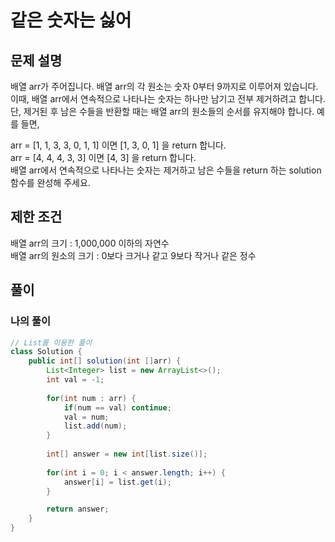 # 같은 숫자는 싫어
## 문제 설명
배열 arr가 주어집니다. 배열 arr의 각 원소는 숫자 0부터 9까지로 이루어져 있습니다.  
이때, 배열 arr에서 연속적으로 나타나는 숫자는 하나만 남기고 전부 제거하려고 합니다.  
단, 제거된 후 남은 수들을 반환할 때는 배열 arr의 원소들의 순서를 유지해야 합니다. 예를 들면,  

arr = [1, 1, 3, 3, 0, 1, 1] 이면 [1, 3, 0, 1] 을 return 합니다.  
arr = [4, 4, 4, 3, 3] 이면 [4, 3] 을 return 합니다.  
배열 arr에서 연속적으로 나타나는 숫자는 제거하고 남은 수들을 return 하는 solution 함수를 완성해 주세요.  

## 제한 조건
배열 arr의 크기 : 1,000,000 이하의 자연수  
배열 arr의 원소의 크기 : 0보다 크거나 같고 9보다 작거나 같은 정수

## 풀이
### 나의 풀이
```java
// List를 이용한 풀이
class Solution {
    public int[] solution(int []arr) {
        List<Integer> list = new ArrayList<>();
        int val = -1;
        
        for(int num : arr) {
            if(num == val) continue;
            val = num;
            list.add(num);
        }
        
        int[] answer = new int[list.size()];
        
        for(int i = 0; i < answer.length; i++) {
            answer[i] = list.get(i);
        }

        return answer;
    }
}
```